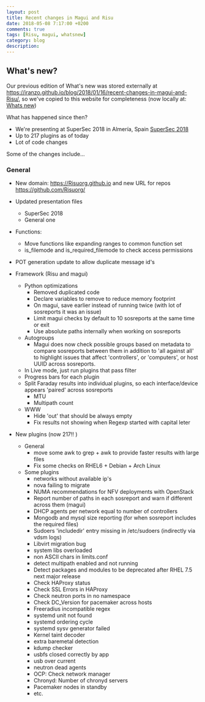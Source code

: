 ```yaml
---
layout: post
title: Recent changes in Magui and Risu
date: 2018-05-08 7:17:00 +0200
comments: true
tags: [Risu, magui, whatsnew]
category: blog
description:
---
```


## What's new?

Our previous edition of What's new was stored externally at <https://iranzo.github.io/blog/2018/01/16/recent-changes-in-magui-and-Risu/>, so we've copied to this website for completeness (now locally at: [Whats new]({filename}2018-01-16-recent-changes-in-magui-and-Risu.markdown))

What has happened since then?

- We're presenting at SuperSec 2018 in Almería, Spain [SuperSec 2018]({filename}2018-04-16-supersec.md)
- Up to 217 plugins as of today
- Lot of code changes

Some of the changes include...

### General

- New domain: <https://Risuorg.github.io> and new URL for repos <https://github.com/Risuorg/>
- Updated presentation files
  - SuperSec 2018
  - General one
- Functions:
  - Move functions like expanding ranges to common function set
  - is_filemode and is_required_filemode to check access permissions
- POT generation update to allow duplicate message id's
- Framework (Risu and magui)

  - Python optimizations
    - Removed duplicated code
    - Declare variables to remove to reduce memory footprint
    - On magui, save earlier instead of running twice (with lot of sosreports it was an issue)
    - Limit magui checks by default to 10 sosreports at the same time or exit
    - Use absolute paths internally when working on sosreports
  - Autogroups
    - Magui does now check possible groups based on metadata to compare sosreports between them in addition to 'all against all' to highlight issues that affect 'controllers', or 'computers', or host UUID across sosreports.
  - In Live mode, just run plugins that pass filter
  - Progress bars for each plugin
  - Split Faraday results into individual plugins, so each interface/device appears 'paired' across sosreports
    - MTU
    - Multipath count
  - WWW
    - Hide 'out' that should be always empty
    - Fix results not showing when Regexp started with capital leter

- New plugins (now 217!! )
  - General
    - move some awk to grep + awk to provide faster results with large files
    - Fix some checks on RHEL6 + Debian + Arch Linux
  - Some plugins
    - networks without available ip's
    - nova failing to migrate
    - NUMA recommendations for NFV deployments with OpenStack
    - Report number of paths in each sosreport and warn if different across them (magui)
    - DHCP agents per network equal to number of controllers
    - Mongodb and mysql size reporting (for when sosreport includes the required files)
    - Sudoers 'includedir' entry missing in /etc/sudoers (indirectly via vdsm logs)
    - Libvirt migration bug
    - system libs overloaded
    - non ASCII chars in limits.conf
    - detect multipath enabled and not running
    - Detect packages and modules to be deprecated after RHEL 7.5 next major release
    - Check HAProxy status
    - Check SSL Errors in HAProxy
    - Check neutron ports in no namespace
    - Check DC_Version for pacemaker across hosts
    - Freeradius incompatible regex
    - systemd unit not found
    - systemd ordering cycle
    - systemd sysv generator failed
    - Kernel taint decoder
    - extra baremetal detection
    - kdump checker
    - usbfs closed correctly by app
    - usb over current
    - neutron dead agents
    - OCP: Check network manager
    - Chronyd: Number of chronyd servers
    - Pacemaker nodes in standby
    - etc.
